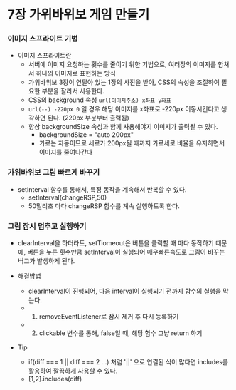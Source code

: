 # 7장 가위바위보 게임 만들기

### 이미지 스프라이트 기법

- 이미지 스프라이트란
  - 서버에 이미지 요청하는 횟수를 줄이기 위한 기법으로, 여러장의 이미지를 합쳐서 하나의 이미지로 표현하는 방식
  - 가위바위보 3장이 연달아 있는 1장의 사진을 받아, CSS의 속성을 조절하여 필요한 부분을 잘라서 사용한다.
  - CSS의 background 속성 `url(이미지주소) x좌표 y좌표`
  - `url(--) -220px 0` 일 경우 해당 이미지를 x좌표로 -220px 이동시킨다고 생각하면 된다. (220px 부분부터 출력됨)
  - 항상 backgroundSize 속성과 함께 사용해야지 이미지가 출력될 수 있다.
    - backgroundSize = "auto 200px"
    - 가로는 자동이므로 세로가 200px될 때까지 가로세로 비율을 유지하면서 이미지를 줄여나간다

### 가위바위보 그림 빠르게 바꾸기

- setInterval 함수를 통해서, 특정 동작을 계속해서 반복할 수 있다.
  - setInterval(changeRSP,50)
  - 50밀리초 마다 changeRSP 함수를 계속 실행하도록 한다.

### 그림 잠시 멈추고 실행하기

- clearInterval을 하더라도, setTiomeout은 버튼을 클릭할 때 마다 동작하기 때문에, 버튼을 누른 횟수만큼 setInterval이 실행되어 매우빠른속도로 그림이 바꾸는 버그가 발생하게 된다.

- 해결방법

  - clearInterval이 진행되어, 다음 interval이 실행되기 전까지 함수의 실행을 막는다.
  - 1. removeEventListener로 잠시 제거 후 다시 등록하기
  - 2. clickable 변수를 통해, false일 때, 해당 함수 그냥 return 하기

- Tip
  - if(diff === 1 || diff === 2 ...) 처럼 '||' 으로 연결된 식이 많다면 includes를 활용하여 깔끔하게 사용할 수 있다.
  - [1,2].includes(diff)
